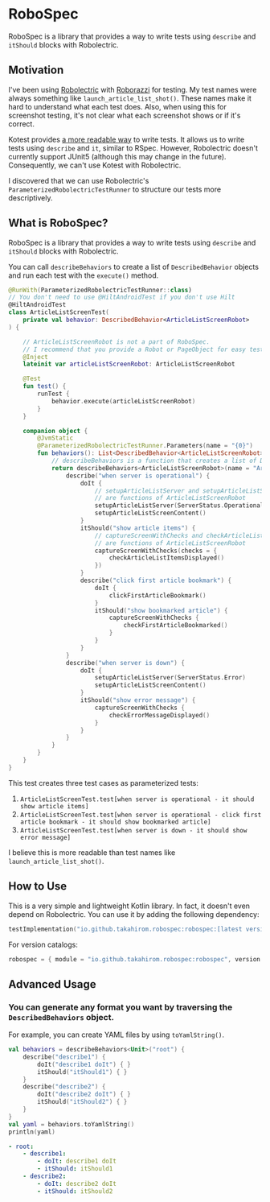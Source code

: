 # RoboSpec

RoboSpec is a library that provides a way to write tests using `describe` and `itShould` blocks with Robolectric.

## Motivation

I've been using [Robolectric](https://robolectric.org/) with [Roborazzi](https://github.com/takahirom/roborazzi) for testing.
My test names were always something like `launch_article_list_shot()`. These names make it hard to understand what each test does.
Also, when using this for screenshot testing, it's not clear what each screenshot shows or if it's correct.

Kotest provides [a more readable way](https://kotest.io/docs/framework/testing-styles.html#describe-spec) to write tests. It allows us to write tests using `describe` and `it`, similar to RSpec.
However, Robolectric doesn't currently support JUnit5 (although this may change in the future). Consequently, we can't use Kotest with Robolectric.

I discovered that we can use Robolectric's `ParameterizedRobolectricTestRunner` to structure our tests more descriptively.

## What is RoboSpec?

RoboSpec is a library that provides a way to write tests using `describe` and `itShould` blocks with Robolectric.

You can call `describeBehaviors` to create a list of `DescribedBehavior` objects and run each test with the `execute()` method.

```kotlin
@RunWith(ParameterizedRobolectricTestRunner::class)
// You don't need to use @HiltAndroidTest if you don't use Hilt
@HiltAndroidTest
class ArticleListScreenTest(
    private val behavior: DescribedBehavior<ArticleListScreenRobot>
) {

    // ArticleListScreenRobot is not a part of RoboSpec.
    // I recommend that you provide a Robot or PageObject for easy testing
    @Inject
    lateinit var articleListScreenRobot: ArticleListScreenRobot

    @Test
    fun test() {
        runTest {
            behavior.execute(articleListScreenRobot)
        }
    }

    companion object {
        @JvmStatic
        @ParameterizedRobolectricTestRunner.Parameters(name = "{0}")
        fun behaviors(): List<DescribedBehavior<ArticleListScreenRobot>> {
            // describeBehaviors is a function that creates a list of DescribedBehavior
            return describeBehaviors<ArticleListScreenRobot>(name = "ArticleListScreen") {
                describe("when server is operational") {
                    doIt {
                        // setupArticleListServer and setupArticleListScreenContent 
                        // are functions of ArticleListScreenRobot
                        setupArticleListServer(ServerStatus.Operational)
                        setupArticleListScreenContent()
                    }
                    itShould("show article items") {
                        // captureScreenWithChecks and checkArticleListItemsDisplayed
                        // are functions of ArticleListScreenRobot
                        captureScreenWithChecks(checks = {
                            checkArticleListItemsDisplayed()
                        })
                    }
                    describe("click first article bookmark") {
                        doIt {
                            clickFirstArticleBookmark()
                        }
                        itShould("show bookmarked article") {
                            captureScreenWithChecks {
                                checkFirstArticleBookmarked()
                            }
                        }
                    }
                }
                describe("when server is down") {
                    doIt {
                        setupArticleListServer(ServerStatus.Error)
                        setupArticleListScreenContent()
                    }
                    itShould("show error message") {
                        captureScreenWithChecks {
                            checkErrorMessageDisplayed()
                        }
                    }
                }
            }
        }
    }
}
```

This test creates three test cases as parameterized tests:
1. `ArticleListScreenTest.test[when server is operational - it should show article items]`
2. `ArticleListScreenTest.test[when server is operational - click first article bookmark - it should show bookmarked article]`
3. `ArticleListScreenTest.test[when server is down - it should show error message]`

I believe this is more readable than test names like `launch_article_list_shot()`.

## How to Use

This is a very simple and lightweight Kotlin library. In fact, it doesn't even depend on Robolectric. You can use it by adding the following dependency:

```kotlin
testImplementation("io.github.takahirom.robospec:robospec:[latest version]")
```

For version catalogs:

```kotlin
robospec = { module = "io.github.takahirom.robospec:robospec", version.ref = "robospec" }
```

## Advanced Usage

### You can generate any format you want by traversing the `DescribedBehaviors` object.

For example, you can create YAML files by using `toYamlString()`.

```kotlin
val behaviors = describeBehaviors<Unit>("root") {
    describe("describe1") {
        doIt("describe1 doIt") { }
        itShould("itShould1") { }
    }
    describe("describe2") {
        doIt("describe2 doIt") { }
        itShould("itShould2") { }
    }
}
val yaml = behaviors.toYamlString()
println(yaml)
```

```yaml
- root:
    - describe1:
        - doIt: describe1 doIt
        - itShould: itShould1
    - describe2:
        - doIt: describe2 doIt
        - itShould: itShould2
```
